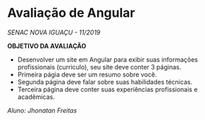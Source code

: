 # Avaliação de Angular
<i>SENAC NOVA IGUAÇU - 11/2019 </i>

**OBJETIVO DA AVALIAÇÃO**
- Desenvolver um site em Angular para exibir suas informações profissionais (curriculo), seu site deve conter 3 páginas.
- Primeira págia deve ser um resumo sobre você.
- Segunda página deve falar sobre suas habilidades técnicas.
- Terceira página deve conter suas experiências profissionais e acadêmicas.

<i>Aluno: Jhonatan Freitas</i>

